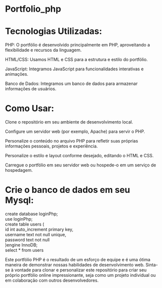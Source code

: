# Portfolio_php

# Tecnologias Utilizadas:

PHP: O portfólio é desenvolvido principalmente em PHP, aproveitando a flexibilidade e recursos da linguagem.

HTML/CSS: Usamos HTML e CSS para a estrutura e estilo do portfólio.

JavaScript: Integramos JavaScript para funcionalidades interativas e animações.

Banco de Dados: Integramos um banco de dados para armazenar informações de usuários.

# Como Usar:

Clone o repositório em seu ambiente de desenvolvimento local.

Configure um servidor web (por exemplo, Apache) para servir o PHP.

Personalize o conteúdo no arquivo PHP para refletir suas próprias informações pessoais, projetos e experiência.

Personalize o estilo e layout conforme desejado, editando o HTML e CSS.

Carregue o portfólio em seu servidor web ou hospede-o em um serviço de hospedagem.
 
# Crie o banco de dados em seu Mysql:
create database loginPhp;<br>
use loginPhp;<br>
create table users (<br>
	id int auto_increment primary key,<br>
    username text not null unique,<br>
    password text not null<br>
)engine InnoDB;<br>
select * from users<br>

Este portfólio PHP é o resultado de um esforço de equipe e é uma ótima maneira de demonstrar nossas habilidades de desenvolvimento web. Sinta-se à vontade para clonar e personalizar este repositório para criar seu próprio portfólio online impressionante, seja como um projeto individual ou em colaboração com outros desenvolvedores.
